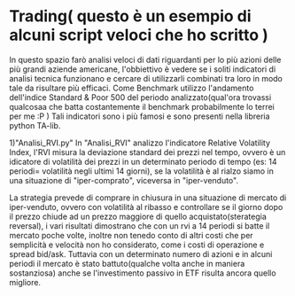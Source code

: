 # Trading( questo è un esempio di alcuni script veloci che ho scritto )
In questo spazio farò analisi veloci di dati riguardanti per lo più azioni delle più grandi aziende americane, l'obbiettivo è vedere se i soliti indicatori di analisi tecnica funzionano e cercare di 
utilizzarli combinati tra loro in modo tale da risultare più efficaci.
Come Benchmark utilizzo l'andamento dell'indice Standard & Poor 500 del periodo analizzato(qual'ora trovassi qualcosaa che batta costantemente il benchmark probabilmente lo terrei per me :P )
Tali indicatori sono i più famosi e sono presenti nella libreria python TA-lib.

1)"Analisi_RVI.py"
In "Analisi_RVI" analizzo l'indicatore Relative Volatility Index, l'RVI misura la deviazione standard dei prezzi nel tempo, ovvero è un idicatore di volatilità dei prezzi in un determinato periodo di tempo (es: 14 periodi= volatilità negli ultimi 14 giorni), se la volatilità è al rialzo siamo in una situazione di "iper-comprato", viceversa in "iper-venduto".

La strategia prevede di comprare in chiusura in una situazione di mercato di iper-venduto, ovvero con volatilità al ribasso e controllare se il giorno dopo il prezzo chiude ad un prezzo maggiore di quello acquistato(sterategia reversal), i vari risultati dimostrano che con un rvi a 14 periodi si batte il mercato poche volte, inoltre non tenedo conto di altri costi che per semplicità e velocità non ho considerato, come i costi di operazione e spread bid/ask.
Tuttavia con un determinato numero di azioni e in alcuni periodi il mercato è stato battuto(qualche volta anche in maniera sostanziosa) anche se l'investimento passivo in ETF risulta ancora quello migliore.


